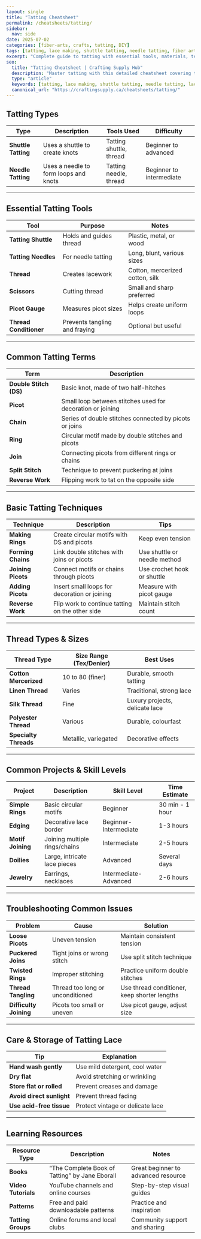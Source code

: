 ```yaml
---
layout: single
title: "Tatting Cheatsheet"
permalink: /cheatsheets/tatting/
sidebar:
  nav: side
date: 2025-07-02
categories: [fiber-arts, crafts, tatting, DIY]
tags: [tatting, lace making, shuttle tatting, needle tatting, fiber arts, cheatsheet]
excerpt: "Complete guide to tatting with essential tools, materials, techniques, and project ideas for beginners and experienced lace makers."
seo:
  title: "Tatting Cheatsheet | Crafting Supply Hub"
  description: "Master tatting with this detailed cheatsheet covering tools, materials, knots, stitches, and patterns for creating beautiful lacework."
  type: "article"
  keywords: [tatting, lace making, shuttle tatting, needle tatting, lace crafts]
  canonical_url: "https://craftingsupply.ca/cheatsheets/tatting/"
---
```


## Tatting Types

| Type              | Description                        | Tools Used                     | Difficulty          |
|-------------------|----------------------------------|--------------------------------|---------------------|
| **Shuttle Tatting** | Uses a shuttle to create knots   | Tatting shuttle, thread         | Beginner to advanced |
| **Needle Tatting**  | Uses a needle to form loops and knots | Tatting needle, thread          | Beginner to intermediate |

---

## Essential Tatting Tools

| Tool              | Purpose                          | Notes                          |
|-------------------|---------------------------------|--------------------------------|
| **Tatting Shuttle**| Holds and guides thread          | Plastic, metal, or wood         |
| **Tatting Needles**| For needle tatting               | Long, blunt, various sizes      |
| **Thread**          | Creates lacework                 | Cotton, mercerized cotton, silk |
| **Scissors**        | Cutting thread                  | Small and sharp preferred       |
| **Picot Gauge**     | Measures picot sizes             | Helps create uniform loops      |
| **Thread Conditioner** | Prevents tangling and fraying  | Optional but useful              |

---

## Common Tatting Terms

| Term             | Description                      |
|------------------|---------------------------------|
| **Double Stitch (DS)** | Basic knot, made of two half-hitches |
| **Picot**          | Small loop between stitches used for decoration or joining |
| **Chain**          | Series of double stitches connected by picots or joins |
| **Ring**           | Circular motif made by double stitches and picots |
| **Join**           | Connecting picots from different rings or chains |
| **Split Stitch**   | Technique to prevent puckering at joins |
| **Reverse Work**   | Flipping work to tat on the opposite side |

---

## Basic Tatting Techniques

| Technique        | Description                     | Tips                          |
|------------------|---------------------------------|-------------------------------|
| **Making Rings**  | Create circular motifs with DS and picots | Keep even tension            |
| **Forming Chains**| Link double stitches with joins or picots | Use shuttle or needle method |
| **Joining Picots**| Connect motifs or chains through picots | Use crochet hook or shuttle  |
| **Adding Picots** | Insert small loops for decoration or joining | Measure with picot gauge    |
| **Reverse Work**  | Flip work to continue tatting on the other side | Maintain stitch count       |

---

## Thread Types & Sizes

| Thread Type        | Size Range (Tex/Denier) | Best Uses                   |
|--------------------|-------------------------|-----------------------------|
| **Cotton Mercerized**| 10 to 80 (finer)         | Durable, smooth tatting      |
| **Linen Thread**    | Varies                   | Traditional, strong lace     |
| **Silk Thread**     | Fine                     | Luxury projects, delicate lace |
| **Polyester Thread**| Various                  | Durable, colourfast           |
| **Specialty Threads**| Metallic, variegated     | Decorative effects           |

---

## Common Projects & Skill Levels

| Project           | Description                      | Skill Level       | Time Estimate         |
|-------------------|---------------------------------|-------------------|-----------------------|
| **Simple Rings**    | Basic circular motifs            | Beginner          | 30 min - 1 hour       |
| **Edging**          | Decorative lace border           | Beginner-Intermediate | 1-3 hours           |
| **Motif Joining**   | Joining multiple rings/chains    | Intermediate      | 2-5 hours             |
| **Doilies**         | Large, intricate lace pieces     | Advanced          | Several days          |
| **Jewelry**         | Earrings, necklaces              | Intermediate-Advanced | 2-6 hours           |

---

## Troubleshooting Common Issues

| Problem            | Cause                          | Solution                      |
|--------------------|--------------------------------|-------------------------------|
| **Loose Picots**    | Uneven tension                 | Maintain consistent tension    |
| **Puckered Joins**  | Tight joins or wrong stitch    | Use split stitch technique     |
| **Twisted Rings**   | Improper stitching             | Practice uniform double stitches|
| **Thread Tangling** | Thread too long or unconditioned| Use thread conditioner, keep shorter lengths |
| **Difficulty Joining**| Picots too small or uneven    | Use picot gauge, adjust size   |

---

## Care & Storage of Tatting Lace

| Tip                | Explanation                    |
|--------------------|--------------------------------|
| **Hand wash gently** | Use mild detergent, cool water  |
| **Dry flat**         | Avoid stretching or wrinkling  |
| **Store flat or rolled**| Prevent creases and damage    |
| **Avoid direct sunlight**| Prevent thread fading         |
| **Use acid-free tissue**| Protect vintage or delicate lace|

---

## Learning Resources

| Resource Type       | Description                    | Notes                         |
|---------------------|--------------------------------|-------------------------------|
| **Books**            | “The Complete Book of Tatting” by Jane Eborall | Great beginner to advanced resource |
| **Video Tutorials**  | YouTube channels and online courses | Step-by-step visual guides    |
| **Patterns**         | Free and paid downloadable patterns | Practice and inspiration      |
| **Tatting Groups**   | Online forums and local clubs   | Community support and sharing |
